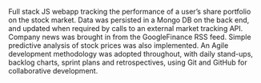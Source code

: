 Full stack JS webapp tracking the performance of a user’s share portfolio on the stock market. 
Data was persisted in a Mongo DB on the back end, and updated when required by calls to an external market tracking API. Company news was brought in from the GoogleFinance RSS feed. Simple predictive analysis of stock prices was also implemented. An Agile development methodology was adopted throughout, with daily stand-ups, backlog charts, sprint plans and retrospectives, using Git and GitHub for collaborative development.
